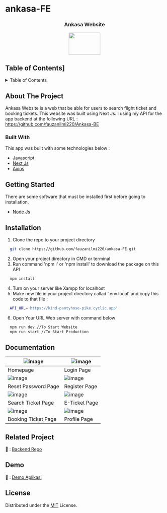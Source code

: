 # ankasa-FE
<div align="center">
    <h3 align="center">Ankasa Website</h3>
    <img src='https://user-images.githubusercontent.com/126861853/244945904-ac9780fa-cae4-4c1b-baa1-8385134917bd.png' width="100" height="70" />
</div>

## Table of Contents]
<details>
  <summary>Table of Contents</summary>
  <ol>
    <li>
      <a href="#about-the-project">About The Project</a>
      <ul>
        <li><a href="#built-with">Built With</a></li>
      </ul>
    </li>
    <li><a href="#getting-started">Getting Started</a></li>
    <li><a href="#installation">Installation</a></li>
    <li><a href="#documentation">Documentation</a></li>
    <li><a href="#related-project">Related Project</a></li>
    <li><a href="#Demo">Demo</a></li>
    <li><a href="#license">License</a></li>
  </ol>
</details>

## About The Project
Ankasa Website is a web that be able for users to search flight ticket and booking tickets. This website was built using Next Js. I using my API for the app backend at the following URL : https://github.com/fauzanilmi220/Ankasa-BE

### Built With
This app was built with some technologies below : <br>
- <a href='https://www.javascript.com/'>Javascript</a><br>
- <a href='https://nextjs.org'>Next Js</a><br>
- <a href='https://axios-http.com/'>Axios</a><br>

## Getting Started
There are some software that must be installed first before going to installation.
* <a href='https://nodejs.org/en/download'>Node Js</a><br>

## Installation

1. Clone the repo to your project directory

```bash
  git clone https://github.com/fauzanilmi220/ankasa-FE.git
```
2. Open your project directory in CMD or terminal
3. Run command 'npm i' or 'npm install' to download the package on this API
```bash
  npm install
```
4. Turn on your server like Xampp for localhost
5. Make new file in your project directory callad '.env.local' and copy this code to that file :
```bash
  API_URL='https://kind-pantyhose-pike.cyclic.app'
```
6. Open Your URL Web server with command below
```bash
  npm run dev //To Start Website
  npm run start //To Start Production
```

## Documentation
| ![image](https://user-images.githubusercontent.com/126861853/247622064-3d92a577-94a7-4b01-80cf-e6d242388506.png) | ![image](https://user-images.githubusercontent.com/126861853/247622088-1c79ee52-cc2f-467d-9b3e-17e92f632f20.png) |
|----------------------------------|-----------------------------------|
| Homepage                         | Login Page                        |
|![image](https://user-images.githubusercontent.com/126861853/247622092-b59b2ccf-3ddf-4e53-a406-f4017ab3ba50.png) | ![image](https://user-images.githubusercontent.com/126861853/247622099-7d237050-c53c-48bd-bee2-c0211b32b1a7.png) |
| Reset Password Page                    | Register Page                      |
| ![image](https://user-images.githubusercontent.com/126861853/247622119-41d8a0fd-c492-48ce-9eb5-c1bef6bb614f.png) | ![image](https://user-images.githubusercontent.com/126861853/247622639-2ba8080e-0902-4429-86ee-4c7deac76ca4.png) |
| Search Ticket Page               | E-Ticket Page               |
| ![image](https://user-images.githubusercontent.com/126861853/247622110-8a4b986a-cb6f-490a-91b7-6694141b16fc.png) | ![image](https://user-images.githubusercontent.com/126861853/247622130-2048762f-81e7-40d8-a0db-4146158ebdf6.png) |
| Booking Ticket Page               | Profile Page              |


## Related Project
🚀 : [Backend Repo](https://github.com/fauzanilmi220/Ankasa-BE)

## Demo 
🚀 : [Demo Aplikasi](https://ankasa-fe.vercel.app/)


## License
Distributed under the [MIT](/LICENSE) License.
